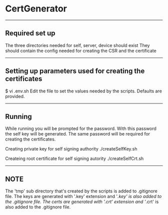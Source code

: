 # CertGenerator


-----------------
Required set up
-----------------
The three directories needed for self, server, device should exist
They should contain the config needed for creating the CSR and the certificate


-----------------
Setting up parameters used for creating the certificates
-----------------
$ vi .env.sh
Edit the file to set the values needed by the scripts.
Defaults are provided.


-----------------
Running
-----------------
While running you will be prompted for the password.
With this password the self key will be generated.
The same password will be required for creating the certificates.

Creating private key for self signing authority
./createSelfKey.sh

Createing root certificate for self signing autority
./createSelfCrt.sh


-----------------
NOTE
-----------------
The 'tmp' sub directory that's created by the scripts is added to .gitignore file.
The keys are generated with '.key' extension and '*.key' is also added to the .gitignore file.
The certs are generated with '.crt' extension and '*.crt' is also added to the .gitignore file.
